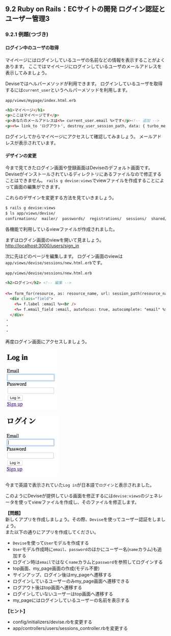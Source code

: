 ## 9.2 Ruby on Rails：ECサイトの開発 ログイン認証とユーザー管理3

### 9.2.1 例題(つづき)

#### ログイン中のユーザの取得

マイページにはログインしているユーザの名前などの情報を表示することがよくあります。
ここではマイページにログインしているユーザのメールアドレスを表示してみましょう。

Deviseではヘルパーメソッドが利用できます。
ログインしているユーザを取得するには`current_user`というヘルパーメソッドを利用します。

`app/views/mypage/index.html.erb`

```html
<h1>マイページ</h1>
<p>ここはマイページです</p>
<p>あなたのメールアドレスは<%= current_user.email %>です</p><!-- 追加 -->
<p><%= link_to 'ログアウト', destroy_user_session_path, data: { turbo_method: :delete } %></p>
```

ログインしてからマイページにアクセスして確認してみましょう。
メールアドレスが表示されています。


#### デザインの変更

今まで見てきたログイン画面や登録画面はDeviseのデフォルト画面です。
Deviseがインストールされているディレクトリにあるファイルなので修正することはできません。
`rails g devise:views`でviewファイルを作成することによって画面の編集ができます。  

これらのデザインを変更する方法を見ていきましょう。  

```sh
$ rails g devise:views
$ ls app/views/devise/
confirmations/  mailer/  passwords/  registrations/  sessions/  shared/  unlocks/
```

各機能で利用しているviewファイルが作成されました。


まずはログイン画面のviewを開いて見ましょう。  
<http://localhost:3000/users/sign_in>

次に先ほどのページを編集します。
ログイン画面のviewは`app/views/devise/sessions/new.html.erb`です。

`app/views/devise/sessions/new.html.erb`
```html
<h2>ログイン</h2> <!-- 編集 -->

<%= form_for(resource, as: resource_name, url: session_path(resource_name)) do |f| %>
  <div class="field">
    <%= f.label :email %><br />
    <%= f.email_field :email, autofocus: true, autocomplete: "email" %>
  </div>
・
・
・
```

再度ログイン画面にアクセスしましょう。  

![画像](images/09-1-1-2.png)  

![画像](images/09-2-1-3.png)  

今まで英語で表示されていた`Log in`が日本語で`ログイン`と表示されました。

このようにDeviseが提供している画面を修正するには`devise:views`のジェネレータを使ってviewファイルを作成し、そのファイルを修正します。



__【問題】__  
新しくアプリを作成しましょう。その際、`Devise`を使ってユーザー認証をしましょう。  
また以下の通りにアプリを作成してください。  
- `Devise`を使って`User`モデルを作成する
- `User`モデル作成時に`email`、`password`のほかにユーザー名(`name`カラム)も追加する
- ログイン時は`email`ではなく`name`カラムと`password`を参照してログインする
- top画面、my_page画面の作成(モデル不要)
- サインアップ、ログイン後はmy_pageへ遷移する
- ログインしているユーザーのみmy_page画面へ遷移できる
- ログアウト後はtop画面へ遷移する
- ログインしていないユーザーはtop画面へ遷移する
- my_pageにはログインしているユーザーの名前を表示する




__【ヒント】__  
- config/initializers/devise.rbを変更する
- app/controllers/users/sessions_controller.rbを変更する